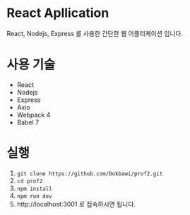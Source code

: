 # React Apllication
React, Nodejs, Express 를 사용한 간단한 웹 어플리케이션 입니다.

# 사용 기술
* React
* Nodejs
* Express
* Axio 
* Webpack 4
* Babel 7


# 실행
1. ` git clone https://github.com/Dokbawi/prof2.git `
2.  `cd prof2`
3. ` npm install `
4. ` npm run dev `
5. http://localhost:3001 로 접속하시면 됩니다.
